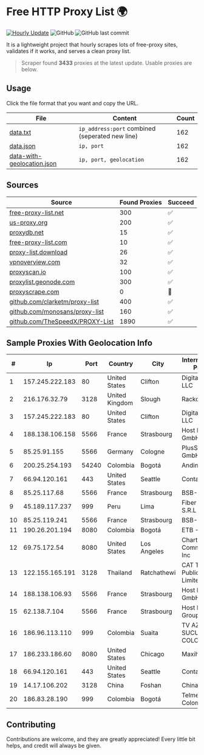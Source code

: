 
# Free HTTP Proxy List 🌍

[![Hourly Update](https://github.com/mertguvencli/http-proxy-list/actions/workflows/main.yml/badge.svg?branch=main)](https://github.com/mertguvencli/http-proxy-list/actions/workflows/main.yml)
![GitHub](https://img.shields.io/github/license/mertguvencli/http-proxy-list)
![GitHub last commit](https://img.shields.io/github/last-commit/mertguvencli/http-proxy-list)

It is a lightweight project that hourly scrapes lots of free-proxy sites, validates if it works, and serves a clean proxy list.


> Scraper found **3433** proxies at the latest update. Usable proxies are below.

## Usage

Click the file format that you want and copy the URL.


|File|Content|Count|
|----|-------|-----|
|[data.txt](https://raw.githubusercontent.com/mertguvencli/http-proxy-list/main/proxy-list/data.txt)|`ip_address:port` combined (seperated new line)|162|
|[data.json](https://raw.githubusercontent.com/mertguvencli/http-proxy-list/main/proxy-list/data.json)|`ip, port`|162|
|[data-with-geolocation.json](https://raw.githubusercontent.com/mertguvencli/http-proxy-list/main/proxy-list/data-with-geolocation.json)|`ip, port, geolocation`|162|

## Sources

|Source|Found Proxies|Succeed|
|------|-------------|-------|
|[free-proxy-list.net](https://free-proxy-list.net)|300|✅|
|[us-proxy.org](https://www.us-proxy.org)|200|✅|
|[proxydb.net](http://proxydb.net)|15|✅|
|[free-proxy-list.com](https://free-proxy-list.com/?page=&port=&type%5B%5D=http&type%5B%5D=https&up_time=0&search=Search)|10|✅|
|[proxy-list.download](https://www.proxy-list.download/HTTP)|26|✅|
|[vpnoverview.com](https://vpnoverview.com/privacy/anonymous-browsing/free-proxy-servers)|32|✅|
|[proxyscan.io](https://www.proxyscan.io)|100|✅|
|[proxylist.geonode.com](https://proxylist.geonode.com/api/proxy-list?limit=300&page=1&sort_by=lastChecked&sort_type=desc&protocols=http,https)|300|✅|
|[proxyscrape.com](https://api.proxyscrape.com/v2/?request=displayproxies&protocol=http&timeout=10000&country=all&ssl=all&anonymity=all)|0|🚫|
|[github.com/clarketm/proxy-list](https://raw.githubusercontent.com/clarketm/proxy-list/master/proxy-list-raw.txt)|400|✅|
|[github.com/monosans/proxy-list](https://raw.githubusercontent.com/monosans/proxy-list/main/proxies/http.txt)|160|✅|
|[github.com/TheSpeedX/PROXY-List](https://raw.githubusercontent.com/TheSpeedX/PROXY-List/master/http.txt)|1890|✅|


## Sample Proxies With Geolocation Info

|#|Ip|Port|Country|City|Internet Service Provider|
|-|--|----|-------|----|-------------------------|
|1|157.245.222.183|80|United States|Clifton|DigitalOcean, LLC|
|2|216.176.32.79|3128|United Kingdom|Slough|Rackdog, LLC|
|3|157.245.222.183|80|United States|Clifton|DigitalOcean, LLC|
|4|188.138.106.158|5566|France|Strasbourg|Host Europe GmbH|
|5|85.25.91.155|5566|Germany|Cologne|PlusServer GmbH|
|6|200.25.254.193|54240|Colombia|Bogotá|Andinet ON Line|
|7|66.94.120.161|443|United States|Seattle|Contabo Inc.|
|8|85.25.117.68|5566|France|Strasbourg|BSB-SERVICE|
|9|45.189.117.237|999|Peru|Lima|Fiber Digital S.R.L|
|10|85.25.119.241|5566|France|Strasbourg|BSB-SERVICE|
|11|190.26.201.194|8080|Colombia|Bogotá|ETB - Colombia|
|12|69.75.172.54|8080|United States|Los Angeles|Charter Communications Inc|
|13|122.155.165.191|3128|Thailand|Ratchathewi|CAT Telecom Public Company Limited|
|14|188.138.106.93|5566|France|Strasbourg|Host Europe GmbH|
|15|62.138.7.104|5566|France|Strasbourg|Host Europe Group|
|16|186.96.113.110|999|Colombia|Suaita|TV AZTECA SUCURSAL COLOMBIA|
|17|186.233.186.60|8080|United States|Chicago|Maxihost LTDA|
|18|66.94.120.161|443|United States|Seattle|Contabo Inc.|
|19|14.17.106.202|3128|China|Foshan|Chinanet|
|20|186.83.28.190|999|Colombia|Bogotá|Telmex Colombia S.A.|



## Contributing

Contributions are welcome, and they are greatly appreciated! Every
little bit helps, and credit will always be given.

